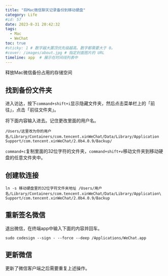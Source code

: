 ```yaml
---
title: "将Mac微信聊天记录备份到移动硬盘"
category: Life
#id: 57
date: 2023-8-31 20:42:32
tags: 
  - Mac
  - WeChat
toc: true
#sticky: 1 # 数字越大置顶优先级越高。数字都需要大于 0。
#cover: /images/about.jpg # 指定封面图片的 URL
timeline: app  # 展示在时间线列表中
---
```

释放Mac微信备份占用的存储空间
<!--more-->

## 找到备份文件夹

进入访达，按下`command+shift+i`显示隐藏文件夹，然后点击菜单栏上的「前往」，点击「前往文件夹」。

将下面内容输入进去。记住更改里面的用户名。
```
/Users/这里改为你的用户名/Library/Containers/com.tencent.xinWeChat/Data/Library/Application Support/com.tencent.xinWeChat/2.0b4.0.9/Backup/
```

`command+c`复制里面的32位字符的文件夹，`command+shift+v`移动文件夹到移动硬盘的任意文件夹中。

## 创建软连接

```shell
ln -s 移动硬盘里的32位字符文件夹地址 /Users/用户名/Library/Containers/com.tencent.xinWeChat/Data/Library/Application\ Support/com.tencent.xinWeChat/2.0b4.0.9/Backup
```


## 重新签名微信
退出微信，在终端app中输入下面的内容并回车。

```shell
sudo codesign --sign - --force --deep /Applications/WeChat.app
```

## 更新微信

更新了微信客户端之后需要重复上述操作。